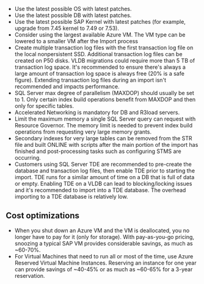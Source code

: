 

- Use the latest possible OS with latest patches.
- Use the latest possible DB with latest patches.
- Use the latest possible SAP Kernel with latest patches (for example, upgrade from 7.45 kernel to 7.49 or 7.53).
- Consider using the largest available Azure VM. The VM type can be lowered to a smaller VM after the Import process
- Create multiple transaction log files with the first transaction log file on the local nonpersistent SSD. Additional transaction log files can be created on P50 disks. VLDB migrations could require more than 5 TB of transaction log space. It's recommended to ensure there's always a large amount of transaction log space is always free (20% is a safe figure). Extending transaction log files during an import isn't recommended and impacts performance.
- SQL Server max degree of parallelism (MAXDOP) should usually be set to 1. Only certain index build operations benefit from MAXDOP and then only for specific tables.
- Accelerated Networking is mandatory for DB and R3load servers.
- Limit the maximum memory a single SQL Server query can request with Resource Governor. The memory limit is needed to prevent index build operations from requesting very large memory grants.
- Secondary indexes for very large tables can be removed from the STR file and built ONLINE with scripts after the main portion of the import has finished and post-processing tasks such as configuring STMS are occurring.
- Customers using SQL Server TDE are recommended to pre-create the database and transaction log files, then enable TDE prior to starting the import. TDE runs for a similar amount of time on a DB that is full of data or empty. Enabling TDE on a VLDB can lead to blocking/locking issues and it's recommended to import into a TDE database. The overhead importing to a TDE database is relatively low.

## Cost optimizations

- When you shut down an Azure VM and the VM is deallocated, you no longer have to pay for it (only for storage). With pay-as-you-go pricing, snoozing a typical SAP VM provides considerable savings, as much as ~60-70%.
- For Virtual Machines that need to run all or most of the time, use Azure Reserved Virtual Machine Instances. Reserving an instance for one year can provide savings of ~40-45% or as much as ~60-65% for a 3-year reservation.
